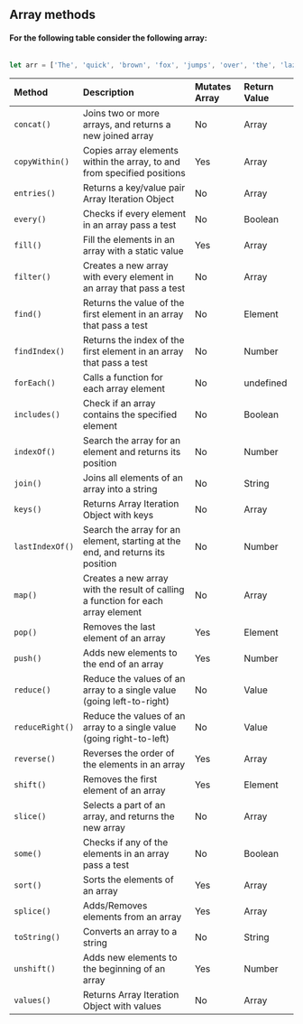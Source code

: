 ## Array methods

#### For the following table consider the following array:

```javascript

let arr = ['The', 'quick', 'brown', 'fox', 'jumps', 'over', 'the', 'lazy', 'dog.'];

```

| Method         | Description                                                                                   | Mutates Array | Return Value |
| :------------- | :-------------------------------------------------------------------------------------------- | :------------ | :----------- |
| `concat()`     | Joins two or more arrays, and returns a new joined array                                       | No            | Array        |
| `copyWithin()` | Copies array elements within the array, to and from specified positions                       | Yes           | Array        |
| `entries()`    | Returns a key/value pair Array Iteration Object                                               | No            | Array        |
| `every()`      | Checks if every element in an array pass a test                                               | No            | Boolean      |
| `fill()`       | Fill the elements in an array with a static value                                             | Yes           | Array        |
| `filter()`     | Creates a new array with every element in an array that pass a test                           | No            | Array        |
| `find()`       | Returns the value of the first element in an array that pass a test                           | No            | Element      |
| `findIndex()`  | Returns the index of the first element in an array that pass a test                           | No            | Number       |
| `forEach()`    | Calls a function for each array element                                                      | No            | undefined    |
| `includes()`   | Check if an array contains the specified element                                             | No            | Boolean      |
| `indexOf()`    | Search the array for an element and returns its position                                      | No            | Number       |
| `join()`       | Joins all elements of an array into a string                                                 | No            | String       |
| `keys()`       | Returns Array Iteration Object with keys                                                     | No            | Array        |
| `lastIndexOf()`| Search the array for an element, starting at the end, and returns its position                | No            | Number       |
| `map()`        | Creates a new array with the result of calling a function for each array element              | No            | Array        |
| `pop()`        | Removes the last element of an array                                                         | Yes           | Element      |
| `push()`       | Adds new elements to the end of an array                                                     | Yes           | Number       |
| `reduce()`     | Reduce the values of an array to a single value (going left-to-right)                         | No            | Value        |
| `reduceRight()`| Reduce the values of an array to a single value (going right-to-left)                        | No            | Value        |
| `reverse()`    | Reverses the order of the elements in an array                                               | Yes           | Array        |
| `shift()`      | Removes the first element of an array                                                        | Yes           | Element      |
| `slice()`      | Selects a part of an array, and returns the new array                                        | No            | Array        |
| `some()`       | Checks if any of the elements in an array pass a test                                        | No            | Boolean      |
| `sort()`       | Sorts the elements of an array                                                               | Yes           | Array        |
| `splice()`     | Adds/Removes elements from an array                                                          | Yes           | Array        |
| `toString()`   | Converts an array to a string                                                                | No            | String       |
| `unshift()`    | Adds new elements to the beginning of an array                                               | Yes           | Number       |
| `values()`     | Returns Array Iteration Object with values                                                   | No            | Array        |
